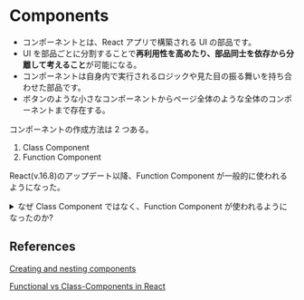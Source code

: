 # Components

- コンポーネントとは、React アプリで構築される UI の部品です。
- UI を部品ごとに分割することで**再利用性を高めたり、部品同士を依存から分離して考えること**が可能になる。
- コンポーネントは自身内で実行されるロジックや見た目の振る舞いを持ち合わせた部品です。
- ボタンのような小さなコンポーネントからページ全体のような全体のコンポーネントまで存在する。

コンポーネントの作成方法は 2 つある。

1. Class Component
2. Function Component

React(v.16.8)のアップデート以降、Function Component が一般的に使われるようになった。

<details>
<summary>なぜ Class Component ではなく、Function Component が使われるようになったのか?</summary>

1. 構文

2. State

3. Lifecycle Hooks

</details>

## References

[Creating and nesting components ](https://react.dev/learn#components)

[Functional vs Class-Components in React](https://djoech.medium.com/functional-vs-class-components-in-react-231e3fbd7108)
